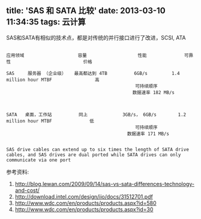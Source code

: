 title: 'SAS 和 SATA 比较'
date: 2013-03-10 11:34:35
tags: 云计算
---

SAS和SATA有相似的技术点，都是对传统的并行接口进行了改进，SCSI, ATA

```

应用领域                    容量                   性能              可靠性                           价格 

SAS     服务器 （企业级）   最高都达到 4TB          6GB/s         1.4 million hour MTBF                高
                                                可持续顺序
                                               数据速率 182 MB/s
                                                                                            


SATA   桌面，工作站          同上             3GB/s， 6GB/s        1.2 million hour MTBF              低
                                                可持续顺序
                                             数据速率 171 MB/s


SAS drive cables can extend up to six times the length of SATA drive cables, and SAS drives are dual ported while SATA drives can only 
communicate via one port
```

参考资料:

1. http://blog.lewan.com/2009/09/14/sas-vs-sata-differences-technology-and-cost/
2. http://download.intel.com/design/iio/docs/31512701.pdf
3. http://www.wdc.com/en/products/products.aspx?id=580
4. http://www.wdc.com/en/products/products.aspx?id=30